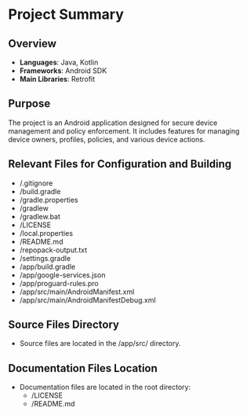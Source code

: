 # Project Summary

## Overview
- **Languages**: Java, Kotlin
- **Frameworks**: Android SDK
- **Main Libraries**: Retrofit

## Purpose
The project is an Android application designed for secure device management and policy enforcement. It includes features for managing device owners, profiles, policies, and various device actions.

## Relevant Files for Configuration and Building
- /.gitignore
- /build.gradle
- /gradle.properties
- /gradlew
- /gradlew.bat
- /LICENSE
- /local.properties
- /README.md
- /repopack-output.txt
- /settings.gradle
- /app/build.gradle
- /app/google-services.json
- /app/proguard-rules.pro
- /app/src/main/AndroidManifest.xml
- /app/src/main/AndroidManifestDebug.xml

## Source Files Directory
- Source files are located in the /app/src/ directory.

## Documentation Files Location
- Documentation files are located in the root directory:
  - /LICENSE
  - /README.md